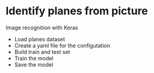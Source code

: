 # Identify planes from picture
Image recognition with Keras

- Load planes dataset
- Create a yaml file for the configutation
- Build train and test set
- Train the model
- Save the model
